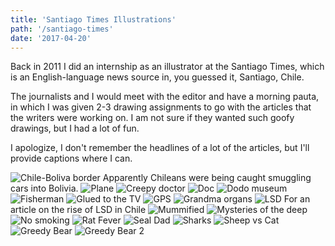 ```yaml
---
title: 'Santiago Times Illustrations'
path: '/santiago-times'
date: '2017-04-20'
---
```


Back in 2011 I did an internship as an illustrator at the Santiago Times, which is an English-language news source in, you guessed it, Santiago, Chile.

The journalists and I would meet with the editor and have a morning pauta, in which I was given 2-3 drawing assignments to go with the articles that the writers were working on. I am not sure if they wanted such goofy drawings, but I had a lot of fun.

I apologize, I don't remember the headlines of a lot of the articles, but I'll provide captions where I can.

<img src="../../assets/post-assets/drawing-chile-bolivia-border.jpg	" alt="Chile-Boliva border" />
Apparently Chileans were being caught smuggling cars into Bolivia.

<img src="../../assets/post-assets/drawing-plane.jpg" alt="Plane" />

<img src="../../assets/post-assets/drawing-creepy-doctor.jpg" alt="Creepy doctor" />

<img src="../../assets/post-assets/drawing-doc-santiago-times.jpg" alt="Doc" />

<img src="../../assets/post-assets/drawing-dodo-museum.jpg" alt="Dodo museum" />

<img src="../../assets/post-assets/drawing-fisherman.jpg" alt="Fisherman" />

<img src="../../assets/post-assets/drawing-glued-tv.jpg" alt="Glued to the TV" />

<img src="../../assets/post-assets/drawing-gps.jpg" alt="GPS" />

<img src="../../assets/post-assets/drawing-grandma-organs.jpg" alt="Grandma organs" />

<img src="../../assets/post-assets/illustration-lsd.jpg" alt="LSD" />
For an article on the rise of LSD in Chile

<img src="../../assets/post-assets/drawing-mummified.jpg" alt="Mummified" />

<img src="../../assets/post-assets/drawing-mysteries-deep.jpg" alt="Mysteries of the deep" />

<img src="../../assets/post-assets/drawing-no-smoking.jpg" alt="No smoking" />

<img src="../../assets/post-assets/drawing-rat-fever.jpg" alt="Rat Fever" />

<img src="../../assets/post-assets/drawing-seal-dad.jpg" alt="Seal Dad" />

<img src="../../assets/post-assets/drawing-sharks.jpg" alt="Sharks" />

<img src="../../assets/post-assets/drawing-sheep-vs-cat.jpg" alt="Sheep vs Cat" />

<img src="../../assets/post-assets/illustration-greedy-bear.jpg" alt="Greedy Bear" />
<img src="../../assets/post-assets/illustration-greedy-bear-2.jpg" alt="Greedy Bear 2" />
